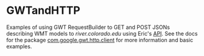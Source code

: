 GWTandHTTP
==========

Examples of using GWT RequestBuilder to GET and POST JSONs describing WMT models to <em>river.colorado.edu</em> using Eric's <a href="https://csdms.colorado.edu/wmt/">API</a>. See the docs for the package <a href="http://www.gwtproject.org/javadoc/latest/com/google/gwt/http/client/package-summary.html"> com.google.gwt.http.client</a> for more information and basic examples.
